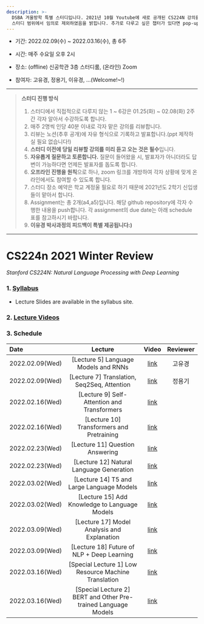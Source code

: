 ```yaml
---
description: >-
  DSBA 겨울방학 특별 스터디입니다. 2021년 10월 Youtube에 새로 공개된 CS224N 강의를 리뷰합니다. 비정형데이터분석 수강 전 nlp를 빠르게 훑고자 기획되었으며, 기획 의도에 따라 몇몇 강의는
  스터디 범위에서 임의로 제외하였음을 밝힙니다. 추가로 다루고 싶은 챕터가 있다면 pop-up 형식으로 따로 진행해주시면 되겠습니다. 스터디 진행 정보는 아래와 같습니다.
---
```



- 기간: 2022.02.09(수) ~ 2022.03.16(수), 총 6주

- 시간: 매주 수요일 오후 2시

- 장소: (offline) 신공학관 3층 스터디룸, (온라인) Zoom

- 참여자: 고유경, 정용기, 이유경, ...(Welcome!~!)

---
> **스터디 진행 방식**
> 
> 1. 스터디에서 직접적으로 다루지 않는 1 ~ 6강은 01.25(화) ~ 02.08(화) 2주 간 각자 알아서 수강하도록 합니다.
> 2. 매주 2명씩 인당 40분 이내로 각자 맡은 강의를 리뷰합니다.
> 3. 리뷰는 노션(추후 공개)에 자유 형식으로 기록하고 발표합니다.(ppt 제작하실 필요 없습니다!)
> 4. **스터디 이전에 당일 리뷰할 강의를 미리 듣고 오는 것은 필수**입니다.
> 5. **자유롭게 질문하고 토론합니다.** 질문이 들어왔을 시, 발표자가 아니더라도 답변이 가능하다면 언제든 발표자를 돕도록 합니다.
> 6. **오프라인 진행을 원칙**으로 하나, zoom 링크를 개방하여 각자 상황에 맞게 온라인에서도 참여할 수 있도록 합니다.
> 7. 스터디 장소 예약은 학교 계정울 필요로 하기 때문에 2021년도 2학기 신입생들이 맡아서 합니다.
> 8. Assignment는 총 2개(a4,a5)입니다. 해당 github repository에 각자 수행한 내용을 push합니다. 각 assignment의 due date는 아래 schedule 표를 참고하시기 바랍니다.
> 9. **이유경 박사과정의 피드백이 특별 제공됩니다:)**

---

# CS224n 2021 Winter Review

_Stanford CS224N: Natural Language Processing with Deep Learning_

### 1. [Syllabus](https://web.stanford.edu/class/archive/cs/cs224n/cs224n.1214/)

- Lecture Slides are available in the syllabus site.

### 2. [Lecture Videos](https://www.youtube.com/playlist?list=PLoROMvodv4rOSH4v6133s9LFPRHjEmbmJ)

### 3. Schedule


| Date | Lecture | Video | Reviewer |
| :--- | :---: | :---: | :---: |
| 2022.02.09(Wed) | \[Lecture 5\] Language Models and RNNs | [link](https://www.youtube.com/watch?v=PLryWeHPcBs&list=PLoROMvodv4rOSH4v6133s9LFPRHjEmbmJ&index=5) | 고유경 |
| 2022.02.09(Wed) | \[Lecture 7\] Translation, Seq2Seq, Attention | [link](https://www.youtube.com/watch?v=wzfWHP6SXxY&list=PLoROMvodv4rOSH4v6133s9LFPRHjEmbmJ&index=7) | 정용기 |
| 2022.02.16(Wed) | \[Lecture 9\] Self- Attention and Transformers | [link](https://www.youtube.com/watch?v=ptuGllU5SQQ&list=PLoROMvodv4rOSH4v6133s9LFPRHjEmbmJ&index=9) |  |
| 2022.02.16(Wed) | \[Lecture 10\] Transformers and Pretraining | [link](https://www.youtube.com/watch?v=j9AcEI98C0o&list=PLoROMvodv4rOSH4v6133s9LFPRHjEmbmJ&index=10) |  |
| 2022.02.23(Wed) | \[Lecture 11\] Question Answering | [link](https://www.youtube.com/watch?v=NcqfHa0_YmU&list=PLoROMvodv4rOSH4v6133s9LFPRHjEmbmJ&index=12) |  |
| 2022.02.23(Wed) | \[Lecture 12\] Natural Language Generation | [link](https://www.youtube.com/watch?v=1uMo8olr5ng&list=PLoROMvodv4rOSH4v6133s9LFPRHjEmbmJ&index=12) |  |
| 2022.03.02(Wed) | \[Lecture 14\] T5 and Large Language Models | [link](https://www.youtube.com/watch?v=iHWkLvoSpTg&list=PLoROMvodv4rOSH4v6133s9LFPRHjEmbmJ&index=14) |  |
| 2022.03.02(Wed) | \[Lecture 15\] Add Knowledge to Language Models | [link](https://www.youtube.com/watch?v=y68RJVfGoto&list=PLoROMvodv4rOSH4v6133s9LFPRHjEmbmJ&index=15) |  |
| 2022.03.09(Wed) | \[Lecture 17\] Model Analysis and Explanation | [link](https://www.youtube.com/watch?v=f_qmSSBWV_E&list=PLoROMvodv4rOSH4v6133s9LFPRHjEmbmJ&index=17) |  |
| 2022.03.09(Wed) | \[Lecture 18\] Future of NLP + Deep Learning | [link](https://www.youtube.com/watch?v=2t7Q9WVUaf8&list=PLoROMvodv4rOSH4v6133s9LFPRHjEmbmJ&index=18) |  |
| 2022.03.16(Wed) | \[Special Lecture 1\] Low Resource Machine Translation | [link](https://www.youtube.com/watch?v=mp95Z5yM92c&list=PLoROMvodv4rOSH4v6133s9LFPRHjEmbmJ&index=19) |  |
| 2022.03.16(Wed) | \[Special Lecture 2\] BERT and Other Pre-trained Language Models | [link](https://www.youtube.com/watch?v=knTc-NQSjKA&list=PLoROMvodv4rOSH4v6133s9LFPRHjEmbmJ&index=20) |  |

